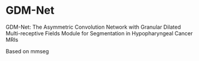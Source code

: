 # GDM-Net
GDM-Net: The Asymmetric Convolution Network with Granular Dilated Multi-receptive Fields Module for Segmentation in Hypopharyngeal Cancer MRIs

Based on mmseg
